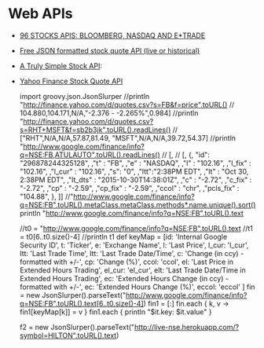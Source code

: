 # Web APIs
- [96 STOCKS APIS: BLOOMBERG, NASDAQ AND E*TRADE](http://www.programmableweb.com/news/96-stocks-apis-bloomberg-nasdaq-and-etrade/2013/05/22)
- [Free JSON formatted stock quote API (live or historical) ](http://stackoverflow.com/questions/27794418/free-json-formatted-stock-quote-api-live-or-historical)
- [A Truly Simple Stock API](http://www.blogbyben.com/2009/01/truly-simple-stock-api.html): 
- [Yahoo Finance Stock Quote API](http://vikku.info/codetrash/Yahoo_Finance_Stock_Quote_API)

	import groovy.json.JsonSlurper
	//println "http://finance.yahoo.com/d/quotes.csv?s=FB&f=price".toURL() // 104.880,104.171,N/A,"-2.376 - -2.265%",0.984]
	//println "http://finance.yahoo.com/d/quotes.csv?s=RHT+MSFT&f=sb2b3jk".toURL().readLines() // ["RHT",N/A,N/A,57.87,81.49, "MSFT",N/A,N/A,39.72,54.37]
	//println "http://www.google.com/finance/info?q=NSE:FB,ATULAUTO".toURL().readLines() // [, // [, {, "id": "296878244325128", ,"t" : "FB", ,"e" : "NASDAQ", ,"l" : "102.16", ,"l_fix" : "102.16", ,"l_cur" : "102.16", ,"s": "0", ,"ltt":"2:38PM EDT", ,"lt" : "Oct 30, 2:38PM EDT", ,"lt_dts" : "2015-10-30T14:38:01Z", ,"c" : "-2.72", ,"c_fix" : "-2.72", ,"cp" : "-2.59", ,"cp_fix" : "-2.59", ,"ccol" : "chr", ,"pcls_fix" : "104.88", }, ]]
	//"http://www.google.com/finance/info?q=NSE:FB".toURL().metaClass.metaClass.methods*.name.unique().sort()
	println "http://www.google.com/finance/info?q=NSE:FB".toURL().text

	//t0 = "http://www.google.com/finance/info?q=NSE:FB".toURL().text
	//t1 = t0[6..t0.size()-4]
	//println t1
	def keyMap = [id: 'Internal Google Security ID',
	    t: 'Ticker',
	    e: 'Exchange Name',
	    l: 'Last Price',
	    l_cur: 'l_cur',
	    ltt: 'Last Trade Time',
	    ltt: 'Last Trade Date/Time',
	    c: 'Change (in ccy) - formatted with +/-',
	    cp: 'Change (%)',
	    ccol: 'ccol',
	    el: 'Last Price in Extended Hours Trading',
	    el_cur: 'el_cur',
	    elt: 'Last Trade Date/Time in Extended Hours Trading',
	    ec: 'Extended Hours Change (in ccy) - formatted with +/-',
	    ec: 'Extended Hours Change (%)',
	    eccol: 'eccol'
	]
	fin = new JsonSlurper().parseText("http://www.google.com/finance/info?q=NSE:FB".toURL().text[6..t0.size()-4])
	fin1 = [:]
	fin.each { k, v -> fin1[keyMap[k]] = v }
	fin1.each { 
	  println "$it.key: $it.value"
	}

	f2 = new JsonSlurper().parseText("http://live-nse.herokuapp.com/?symbol=HILTON".toURL().text)


